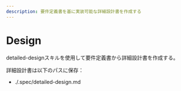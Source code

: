```yaml
---
description: 要件定義書を基に実装可能な詳細設計書を作成する
---
```


# Design

detailed-designスキルを使用して要件定義書から詳細設計書を作成する。

詳細設計書は以下のパスに保存：
- ./.spec/detailed-design.md
